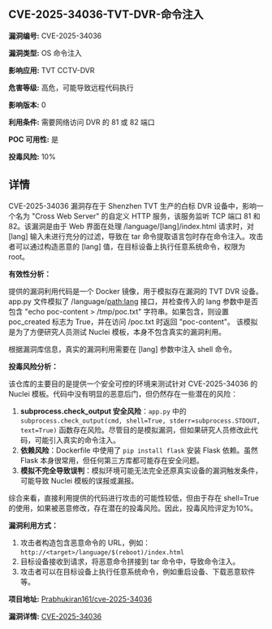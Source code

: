 ## CVE-2025-34036-TVT-DVR-命令注入

**漏洞编号:** CVE-2025-34036

**漏洞类型:** OS 命令注入

**影响应用:** TVT CCTV-DVR

**危害等级:** 高危，可能导致远程代码执行

**影响版本:** 0

**利用条件:** 需要网络访问 DVR 的 81 或 82 端口

**POC 可用性:** 是

**投毒风险:** 10%

## 详情

CVE-2025-34036 漏洞存在于 Shenzhen TVT 生产的白标 DVR 设备中，影响一个名为 "Cross Web Server" 的自定义 HTTP 服务，该服务监听 TCP 端口 81 和 82。该漏洞是由于 Web 界面在处理 /language/[lang]/index.html 请求时，对 [lang] 输入未进行充分的过滤，导致在 tar 命令提取语言包时存在命令注入。攻击者可以通过构造恶意的 [lang] 值，在目标设备上执行任意系统命令，权限为 root。

**有效性分析：**

提供的漏洞利用代码是一个 Docker 镜像，用于模拟存在漏洞的 TVT DVR 设备。app.py 文件模拟了 /language/<path:lang> 接口，并检查传入的 lang 参数中是否包含 "echo poc-content > /tmp/poc.txt" 字符串。如果包含，则设置 poc_created 标志为 True，并在访问 /poc.txt 时返回 "poc-content"。 该模拟是为了方便研究人员测试 Nuclei 模板，本身不包含真实的漏洞利用。

根据漏洞库信息，真实的漏洞利用需要在 [lang] 参数中注入 shell 命令。

**投毒风险分析：**

该仓库的主要目的是提供一个安全可控的环境来测试针对 CVE-2025-34036 的 Nuclei 模板。代码中没有明显的恶意后门，但仍然存在一些潜在的风险：

1.  **subprocess.check_output 安全风险**：`app.py` 中的 `subprocess.check_output(cmd, shell=True, stderr=subprocess.STDOUT, text=True)` 函数存在风险。尽管目的是模拟漏洞，但如果研究人员修改此代码，可能引入真实的命令注入。
2.  **依赖风险**：Dockerfile 中使用了 `pip install flask` 安装 Flask 依赖。虽然 Flask 本身很常用，但任何第三方库都可能存在安全问题。
3.  **模拟不完全导致误判**：模拟环境可能无法完全还原真实设备的漏洞触发条件，可能导致 Nuclei 模板的误报或漏报。

综合来看，直接利用提供的代码进行攻击的可能性较低，但由于存在 shell=True 的使用，如果被恶意修改，存在潜在的投毒风险。因此，投毒风险评定为10%。

**漏洞利用方式：**

1.  攻击者构造包含恶意命令的 URL，例如：`http://<target>/language/$(reboot)/index.html`
2.  目标设备接收到请求，将恶意命令拼接到 tar 命令中，导致命令注入。
3.  攻击者可以在目标设备上执行任意系统命令，例如重启设备、下载恶意软件等。

**项目地址:** [Prabhukiran161/cve-2025-34036](https://github.com/Prabhukiran161/cve-2025-34036)

**漏洞详情:** [CVE-2025-34036](https://nvd.nist.gov/vuln/detail/CVE-2025-34036)